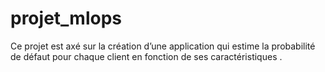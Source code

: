 # projet_mlops

Ce projet est axé sur la création d’une application qui estime la probabilité de défaut pour chaque client en fonction de ses caractéristiques .